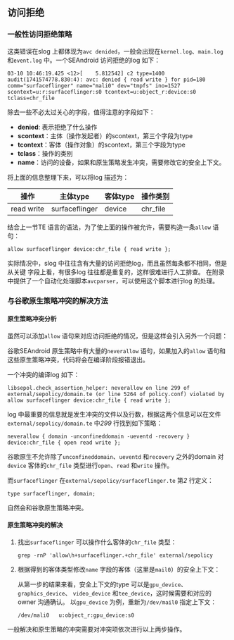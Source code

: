 ## 访问拒绝

### 一般性访问拒绝策略

这类错误在slog 上都体现为`avc denided`，一般会出现在`kernel.log`、`main.log`
和`event.log` 中。一个SEAndroid 访问拒绝的log 如下：

```text
03-10 10:46:19.425 <12>[    5.812542] c2 type=1400 audit(1741574778.830:4): avc: denied { read write } for pid=180 comm="surfaceflinger" name="mali0" dev="tmpfs" ino=1527 scontext=u:r:surfaceflinger:s0 tcontext=u:object_r:device:s0 tclass=chr_file
```

除去一些不必太过关心的字段，值得注意的字段如下：

* **denied**: 表示拒绝了什么操作
* **scontext**：主体（操作发起者）的scontext，第三个字段为type
* **tcontext**：客体（操作对象）的scontext，第三个字段为type
* **tclass**：操作的类别
* **name**：访问的设备，如果和原生策略发生冲突，需要修改它的安全上下文。

将上面的信息整理下来，可以将log 描述为：

| 操作 | 主体type | 客体type | 操作类别 |
| --- | --- | --- | --- |
| read write | surfaceflinger | device | chr_file |

结合上一节TE 语言的语法，为了使上面的操作被允许，需要构造一条`allow` 语句：

```selinux
allow surfaceflinger device:chr_file { read write };
```

实际情况中，slog 中往往含有大量的访问拒绝log，而且虽然每条都不相同，但是从关键
字段上看，有很多log 往往都是重复的，这样很难进行人工排查。
在附录中提供了一个自动化处理脚本`avcparser`，可以使用这个脚本进行log 的处理。

### 与谷歌原生策略冲突的解决方法

#### 原生策略冲突分析

虽然可以添加`allow` 语句来对应访问拒绝的情况，但是这样会引入另外一个问题：

谷歌SEAndroid 原生策略中有大量的`neverallow` 语句，如果加入的`allow` 语句和
这些原生策略冲突，代码将会在编译阶段报错退出。

一个冲突的编译log 如下：

```selinux
libsepol.check_assertion_helper: neverallow on line 299 of external/sepolicy/domain.te (or line 5264 of policy.conf) violated by allow surfaceflinger device:chr_file { read write };
```

log 中最重要的信息就是发生冲突的文件以及行数，根据这两个信息可以在文件
`external/sepolicy/domain.te` 中*299* 行找到如下策略：

```selinux
neverallow { domain -unconfineddomain -ueventd -recovery } device:chr_file { open read write };
```

谷歌原生不允许除了`unconfineddomain`、`ueventd` 和`recovery` 之外的domain 对
`device` 客体的`chr_file` 类型进行`open`、`read` 和`write` 操作。

而`surfaceflinger` 在`external/sepolicy/surfaceflinger.te` 第*2* 行定义：

```selinux
type surfaceflinger, domain;
```

自然会和谷歌原生策略冲突。

#### 原生策略冲突的解决

1. 找出`surfaceflinger` 可以操作什么客体的`chr_file` 类型：

    `grep -rnP 'allow\h+surfaceflinger.+chr_file' external/sepolicy`

2. 根据得到的客体类型修改`name` 字段的客体（这里是`mail0`）的安全上下文：

    从第一步的结果来看，安全上下文的type 可以是`gpu_device`、`graphics_device`、
    `video_device` 和`tee_device`，这时候需要和对应的owner 沟通确认。
    以`gpu_device` 为例，重新为`/dev/mail0` 指定上下文：

    `/dev/mali0   u:object_r:gpu_device:s0`

一般解决和原生策略的冲突需要对冲突项依次进行以上两步操作。

